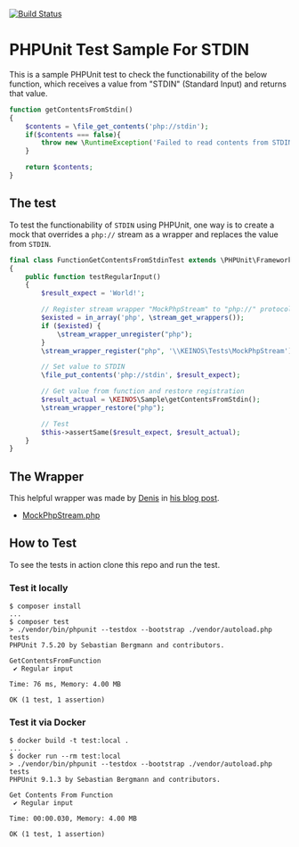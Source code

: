 [![Build Status](https://travis-ci.org/KEINOS/Practice_PHPUnit-test-of-STDIN.svg?branch=master)](https://travis-ci.org/KEINOS/Practice_PHPUnit-test-of-STDIN)

# PHPUnit Test Sample For STDIN

This is a sample PHPUnit test to check the functionability of the below function, which receives a value from "STDIN" (Standard Input) and returns that value.

```php
function getContentsFromStdin()
{
    $contents = \file_get_contents('php://stdin');
    if($contents === false){
        throw new \RuntimeException('Failed to read contents from STDIN.');
    }

    return $contents;
}
```

## The test

To test the functionability of `STDIN` using PHPUnit, one way is to create a mock that overrides a `php://` stream as a wrapper and replaces the value from `STDIN`.

```php
final class FunctionGetContentsFromStdinTest extends \PHPUnit\Framework\TestCase
{
    public function testRegularInput()
    {
        $result_expect = 'World!';

        // Register stream wrapper "MockPhpStream" to "php://" protocol
        $existed = in_array('php', \stream_get_wrappers());
        if ($existed) {
            \stream_wrapper_unregister("php");
        }
        \stream_wrapper_register("php", '\\KEINOS\Tests\MockPhpStream');

        // Set value to STDIN
        \file_put_contents('php://stdin', $result_expect);

        // Get value from function and restore registration
        $result_actual = \KEINOS\Sample\getContentsFromStdin();
        \stream_wrapper_restore("php");

        // Test
        $this->assertSame($result_expect, $result_actual);
    }
}
```

## The Wrapper

This helpful wrapper was made by [Denis](https://www.blogger.com/profile/06252737045102742909) in [his blog post](http://news-from-the-basement.blogspot.com/2011/07/mocking-phpinput.html).

- [MockPhpStream.php](./tests/MockPhpStream.php)

## How to Test

To see the tests in action clone this repo and run the test.

### Test it locally

```shellsession
$ composer install
...
$ composer test
> ./vendor/bin/phpunit --testdox --bootstrap ./vendor/autoload.php tests
PHPUnit 7.5.20 by Sebastian Bergmann and contributors.

GetContentsFromFunction
 ✔ Regular input

Time: 76 ms, Memory: 4.00 MB

OK (1 test, 1 assertion)

```

### Test it via Docker

```shellsession
$ docker build -t test:local .
...
$ docker run --rm test:local
> ./vendor/bin/phpunit --testdox --bootstrap ./vendor/autoload.php tests
PHPUnit 9.1.3 by Sebastian Bergmann and contributors.

Get Contents From Function
 ✔ Regular input

Time: 00:00.030, Memory: 4.00 MB

OK (1 test, 1 assertion)

```